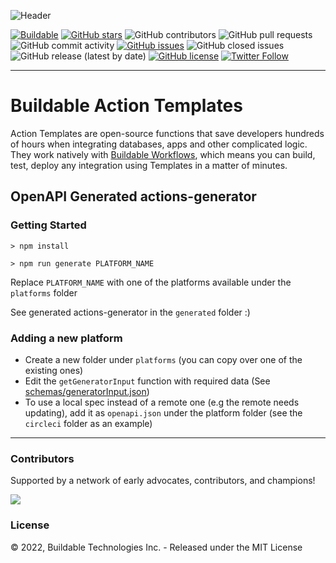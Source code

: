 ![Header](https://assets.buildable.dev/catalog/graphics/one-api-100-integrations.png)

[![Buildable](https://assets.buildable.dev/buildable-logos/powered-by-buildable.svg)](https://buildable.dev) [![GitHub stars](https://img.shields.io/github/stars/buildable/actions-generator)](https://github.com/buildable/actions-generator/stargazers) ![GitHub contributors](https://img.shields.io/github/contributors/buildable/actions-generator) ![GitHub pull requests](https://img.shields.io/github/issues-pr-raw/buildable/actions-generator) ![GitHub commit activity](https://img.shields.io/github/commit-activity/m/buildable/actions-generator) [![GitHub issues](https://img.shields.io/github/issues/buildable/actions-generator)](https://github.com/buildable/actions-generator/issues) ![GitHub closed issues](https://img.shields.io/github/issues-closed/buildable/actions-generator) ![GitHub release (latest by date)](https://img.shields.io/github/v/release/buildable/actions-generator) [![GitHub license](https://img.shields.io/github/license/buildable/actions-generator)](https://github.com/buildable/actions-generator) [![Twitter Follow](https://img.shields.io/twitter/follow/BuildableHQ?style=social)](https://twitter.com/BuildableHQ)

---

# Buildable Action Templates

Action Templates are open-source functions that save developers hundreds of hours when integrating databases, apps and other complicated logic. They work natively with [Buildable Workflows](https://docs.buildable.dev/workflows/building-workflows), which means you can build, test, deploy any integration using Templates in a matter of minutes.

## OpenAPI Generated actions-generator

### Getting Started

`> npm install`

`> npm run generate PLATFORM_NAME`

Replace `PLATFORM_NAME` with one of the platforms available under the `platforms` folder

See generated actions-generator in the `generated` folder :)

### Adding a new platform

- Create a new folder under `platforms` (you can copy over one of the existing ones)
- Edit the `getGeneratorInput` function with required data (See [schemas/generatorInput.json](schemas/generatorInput.json))
- To use a local spec instead of a remote one (e.g the remote needs updating), add it as `openapi.json` under the platform folder (see the `circleci` folder as an example)

<hr />

### Contributors

Supported by a network of early advocates, contributors, and champions!

<a href="https://github.com/buildable/actions-generator/graphs/contributors">
  <img src="https://contrib.rocks/image?repo=buildable/actions-generator" />
</a>

### License

© 2022, Buildable Technologies Inc. - Released under the MIT License
